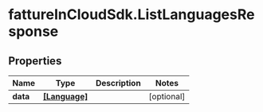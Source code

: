 # fattureInCloudSdk.ListLanguagesResponse

## Properties

Name | Type | Description | Notes
------------ | ------------- | ------------- | -------------
**data** | [**[Language]**](Language.md) |  | [optional] 


